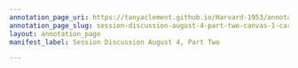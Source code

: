 ```yaml
---
annotation_page_uri: https://tanyaclement.github.io/Harvard-1953/annotations/session-discussion-august-4-part-two-canvas-1-carver-collins.json
annotation_page_slug: session-discussion-august-4-part-two-canvas-1-carver-collins
layout: annotation_page
manifest_label: Session Discussion August 4, Part Two

---
```

